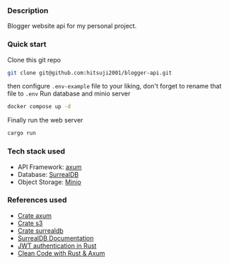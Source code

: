 ### Description
Blogger website api for my personal project.

### Quick start

Clone this git repo

```bash
git clone git@github.com:hitsuji2001/blogger-api.git
```

then configure `.env-example` file to your liking, don't forget to rename that file to `.env`
Run database and minio server

```bash
docker compose up -d
```

Finally run the web server

```bash
cargo run 
```

### Tech stack used 

- API Framework: [axum](https://github.com/tokio-rs/axum)
- Database: [SurrealDB](https://surrealdb.com/)
- Object Storage: [Minio](https://min.io/)

### References used

- [Crate axum](https://docs.rs/axum/latest/axum/)
- [Crate s3](https://docs.rs/rust-s3/latest/s3/)
- [Crate surrealdb](https://docs.rs/surrealdb/1.0.0-beta.9+20230402/surrealdb/)
- [SurrealDB Documentation](https://surrealdb.com/docs/)
- [JWT authentication in Rust](https://blog.logrocket.com/jwt-authentication-in-rust/)
- [Clean Code with Rust & Axum](https://www.propelauth.com/post/clean-code-with-rust-and-axum)
